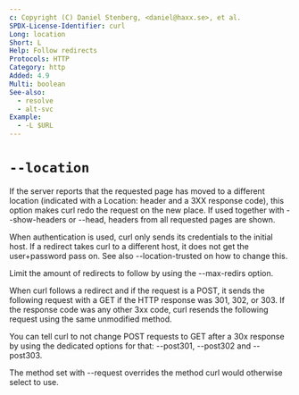 ```yaml
---
c: Copyright (C) Daniel Stenberg, <daniel@haxx.se>, et al.
SPDX-License-Identifier: curl
Long: location
Short: L
Help: Follow redirects
Protocols: HTTP
Category: http
Added: 4.9
Multi: boolean
See-also:
  - resolve
  - alt-svc
Example:
  - -L $URL
---
```


# `--location`

If the server reports that the requested page has moved to a different
location (indicated with a Location: header and a 3XX response code), this
option makes curl redo the request on the new place. If used together with
--show-headers or --head, headers from all requested pages are shown.

When authentication is used, curl only sends its credentials to the initial
host. If a redirect takes curl to a different host, it does not get the
user+password pass on. See also --location-trusted on how to change this.

Limit the amount of redirects to follow by using the --max-redirs option.

When curl follows a redirect and if the request is a POST, it sends the
following request with a GET if the HTTP response was 301, 302, or 303. If the
response code was any other 3xx code, curl resends the following request using
the same unmodified method.

You can tell curl to not change POST requests to GET after a 30x response by
using the dedicated options for that: --post301, --post302 and --post303.

The method set with --request overrides the method curl would otherwise select
to use.
